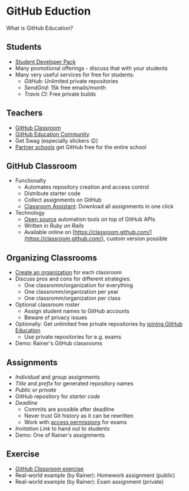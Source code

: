 # GitHub Eduction

What is GitHub Education?


## Students

* [Student Developer Pack](https://education.github.com/pack)
* Many promotional offerings - discuss that with your students
* Many very useful services for free for students:
  * *GitHub*: Unlimited private repositories
  * *SendGrid*: 15k free emails/month
  * *Travis CI*: Free private builds


## Teachers

* [GitHub Classroom](https://classroom.github.com)
* [GitHub Education Community](https://education.github.community/)
* Get Swag (especially stickers :wink:)
* [Partner schools](https://education.github.com/partners) get GitHub free for the entire school


## GitHub Classroom

* Functionalty
  * Automates repository creation and access control
  * Distribute starter code
  * Collect assignments on GitHub
  * [Classroom Assistant](https://classroom.github.com/assistant/): Download all assignments in one click
* Technology
  * [Open source](https://github.com/education/classroom) automation tools on top of GitHub APIs
  * Written in *Ruby on Rails*
  * Available online on [https://classroom.github.com/](https://classroom.github.com/), custom version possible


## Organizing Classrooms

* [Create an organization](https://help.github.com/articles/creating-a-new-organization-from-scratch/) for each classroom
* Discuss pros and cons for different strategies:
  * One classromm/organization for everything
  * One classromm/organization per year
  * One classromm/organization per class
* Optional classroom roster
  * Assign student names to GitHub accounts
  * Beware of privacy issues
* Optionally: Get unlimited free private repositories by [joining GitHub Education](https://education.github.com/discount_requests/new)
  * Use private repositories for e.g. exams
* Demo: Rainer's GitHub classrooms


## Assignments

* *Individual* and *group* assignments
* *Title* and *prefix* for generated repository names
* *Public* or *private*
* GitHub repository for *starter code*
* *Deadline*
  * Commits are possible after deadline
  * Never trust Git history as it can be rewritten
  * Work with [access permissions](https://help.github.com/articles/access-permissions-on-github/) for exams
* *Invitation Link* to hand out to students
* Demo: One of Rainer's assignments


## Exercise

* [*GitHub Classroom* exercise](https://github.com/rstropek/htl-mobile-computing/blob/master/hands-on-labs/classroom)
* Real-world example (by Rainer): Homework assignment (public)
* Real-world example (by Rainer): Exam assignment (private)
